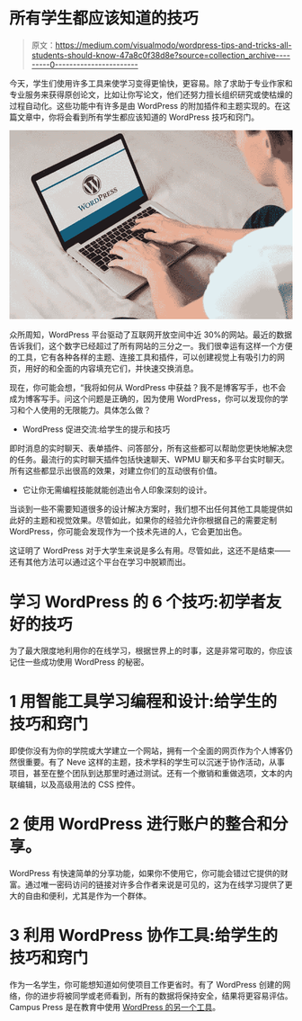 # 所有学生都应该知道的技巧

> 原文：<https://medium.com/visualmodo/wordpress-tips-and-tricks-all-students-should-know-47a8c0f38d8e?source=collection_archive---------0----------------------->

今天，学生们使用许多工具来使学习变得更愉快，更容易。除了求助于专业作家和专业服务来获得原创论文，比如让你写论文，他们还努力擅长组织研究或使枯燥的过程自动化。这些功能中有许多是由 WordPress 的附加插件和主题实现的。在这篇文章中，你将会看到所有学生都应该知道的 WordPress 技巧和窍门。

![](img/264d76d06150be4c1a012c648d8708be.png)

众所周知，WordPress 平台驱动了互联网开放空间中近 30%的网站。最近的数据告诉我们，这个数字已经超过了所有网站的三分之一。我们很幸运有这样一个方便的工具，它有各种各样的主题、连接工具和插件，可以创建视觉上有吸引力的网页，用好的和全面的内容填充它们，并快速交换消息。

现在，你可能会想，“我将如何从 WordPress 中获益？我不是博客写手，也不会成为博客写手。问这个问题是正确的，因为使用 WordPress，你可以发现你的学习和个人使用的无限能力。具体怎么做？

*   WordPress 促进交流:给学生的提示和技巧

即时消息的实时聊天、表单插件、问答部分，所有这些都可以帮助您更快地解决您的任务。最流行的实时聊天插件包括快速聊天、WPMU 聊天和多平台实时聊天。所有这些都显示出很高的效果，对建立你们的互动很有价值。

*   它让你无需编程技能就能创造出令人印象深刻的设计。

当谈到一些不需要知道很多的设计解决方案时，我们想不出任何其他工具能提供如此好的主题和视觉效果。尽管如此，如果你的经验允许你根据自己的需要定制 WordPress，你可能会发现作为一个技术先进的人，它会更加出色。

这证明了 WordPress 对于大学生来说是多么有用。尽管如此，这还不是结束——还有其他方法可以通过这个平台在学习中脱颖而出。

# 学习 WordPress 的 6 个技巧:初学者友好的技巧

为了最大限度地利用你的在线学习，根据世界上的时事，这是非常可取的，你应该记住一些成功使用 WordPress 的秘密。

# 1 用智能工具学习编程和设计:给学生的技巧和窍门

即使你没有为你的学院或大学建立一个网站，拥有一个全面的网页作为个人博客仍然很重要。有了 Neve 这样的主题，技术学科的学生可以沉迷于协作活动，从事项目，甚至在整个团队到达那里时通过测试。还有一个撤销和重做选项，文本的内联编辑，以及高级用法的 CSS 控件。

# 2 使用 WordPress 进行账户的整合和分享。

WordPress 有快速简单的分享功能，如果你不使用它，你可能会错过它提供的财富。通过唯一密码访问的链接对许多合作者来说是可见的，这为在线学习提供了更大的自由和便利，尤其是作为一个群体。

# 3 利用 WordPress 协作工具:给学生的技巧和窍门

作为一名学生，你可能想知道如何使项目工作更省时。有了 WordPress 创建的网络，你的进步将被同学或老师看到，所有的数据将保持安全，结果将更容易评估。Campus Press 是在教育中使用 [WordPress 的另一个工具](https://visualmodo.com/theme/education-wordpress-theme/)。
